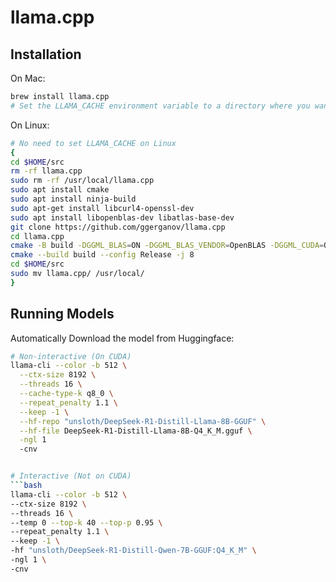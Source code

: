 # llama.cpp

## Installation

On Mac:

```bash
brew install llama.cpp
# Set the LLAMA_CACHE environment variable to a directory where you want to store the models
```

On Linux:
```bash
# No need to set LLAMA_CACHE on Linux
{
cd $HOME/src
rm -rf llama.cpp
sudo rm -rf /usr/local/llama.cpp
sudo apt install cmake
sudo apt install ninja-build
sudo apt-get install libcurl4-openssl-dev
sudo apt install libopenblas-dev libatlas-base-dev
git clone https://github.com/ggerganov/llama.cpp
cd llama.cpp
cmake -B build -DGGML_BLAS=ON -DGGML_BLAS_VENDOR=OpenBLAS -DGGML_CUDA=ON -DBUILD_SHARED_LIBS=OFF -DLLAMA_CURL=ON
cmake --build build --config Release -j 8
cd $HOME/src
sudo mv llama.cpp/ /usr/local/
}
```

## Running Models

Automatically Download the model from Huggingface:

```bash
# Non-interactive (On CUDA)
llama-cli --color -b 512 \
  --ctx-size 8192 \
  --threads 16 \
  --cache-type-k q8_0 \
  --repeat_penalty 1.1 \
  --keep -1 \
  --hf-repo "unsloth/DeepSeek-R1-Distill-Llama-8B-GGUF" \
  --hf-file DeepSeek-R1-Distill-Llama-8B-Q4_K_M.gguf \
  -ngl 1
  -cnv


# Interactive (Not on CUDA)
```bash
llama-cli --color -b 512 \
--ctx-size 8192 \
--threads 16 \
--temp 0 --top-k 40 --top-p 0.95 \
--repeat_penalty 1.1 \
--keep -1 \
-hf "unsloth/DeepSeek-R1-Distill-Qwen-7B-GGUF:Q4_K_M" \
-ngl 1 \
-cnv
```